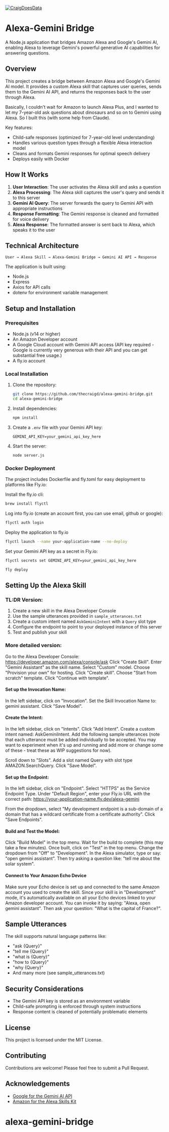 [![CraigDoesData][logo]][link]

[logo]: https://github.com/thecraigd/Python_SQL/raw/master/img/logo.png
[link]: https://www.craigdoesdata.com/

# Alexa-Gemini Bridge

A Node.js application that bridges Amazon Alexa and Google's Gemini AI, enabling Alexa to leverage Gemini's powerful generative AI capabilities for answering questions.

## Overview

This project creates a bridge between Amazon Alexa and Google's Gemini AI model. It provides a custom Alexa skill that captures user queries, sends them to the Gemini AI API, and returns the responses back to the user through Alexa.

Basically, I couldn't wait for Amazon to launch Alexa Plus, and I wanted to let my 7-year-old ask questions about dinosaurs and so on to Gemini using Alexa. So I built this (with some help from Claude).

Key features:
- Child-safe responses (optimized for 7-year-old level understanding)
- Handles various question types through a flexible Alexa interaction model
- Cleans and formats Gemini responses for optimal speech delivery
- Deploys easily with Docker

## How It Works

1. **User Interaction**: The user activates the Alexa skill and asks a question
2. **Alexa Processing**: The Alexa skill captures the user's query and sends it to this server
3. **Gemini AI Query**: The server forwards the query to Gemini API with appropriate instructions
4. **Response Formatting**: The Gemini response is cleaned and formatted for voice delivery
5. **Alexa Response**: The formatted answer is sent back to Alexa, which speaks it to the user

## Technical Architecture

```
User → Alexa Skill → Alexa-Gemini Bridge → Gemini AI API → Response
```

The application is built using:
- Node.js
- Express
- Axios for API calls
- dotenv for environment variable management

## Setup and Installation

### Prerequisites
- Node.js (v14 or higher)
- An Amazon Developer account
- A Google Cloud account with Gemini API access (API key required - Google is currently very generous with their API and you can get substantial free usage.)
- A fly.io account

### Local Installation

1. Clone the repository:
   ```bash
   git clone https://github.com/thecraigd/alexa-gemini-bridge.git
   cd alexa-gemini-bridge
   ```

2. Install dependencies:
   ```bash
   npm install
   ```

3. Create a `.env` file with your Gemini API key:
   ```
   GEMINI_API_KEY=your_gemini_api_key_here
   ```

4. Start the server:
   ```bash
   node server.js
   ```

### Docker Deployment

The project includes Dockerfile and fly.toml for easy deployment to platforms like Fly.io:

Install the fly.io cli:
```bash
brew install flyctl
```

Log into fly.io (create an account first, you can use email, github or google):
```bash
flyctl auth login
```

Deploy the application to fly.io
```bash
flyctl launch --name your-application-name --no-deploy
```

Set your Gemini API key as a secret in Fly.io:
```bash
flyctl secrets set GEMINI_API_KEY=your_gemini_api_key_here
```

```bash
fly deploy
```

## Setting Up the Alexa Skill

### TL:DR Version:
1. Create a new skill in the Alexa Developer Console
2. Use the sample utterances provided in `sample_utterances.txt`
3. Create a custom intent named `AskGeminiIntent` with a `Query` slot type
4. Configure the endpoint to point to your deployed instance of this server
5. Test and publish your skill

### More detailed version:
Go to the Alexa Developer Console: https://developer.amazon.com/alexa/console/ask
Click "Create Skill".
Enter "Gemini Assistant" as the skill name.
Select "Custom" model.
Choose "Provision your own" for hosting.
Click "Create skill".
Choose "Start from scratch" template.
Click "Continue with template".

#### Set up the Invocation Name:
In the left sidebar, click on "Invocation".
Set the Skill Invocation Name to: gemini assistant.
Click "Save Model".

#### Create the Intent:
In the left sidebar, click on "Intents".
Click "Add Intent".
Create a custom intent named: AskGeminiIntent.
Add the following sample utterances (note that each utterance must be added individually to be accepted. You may want to experiment when it's up and running and add more or change some of these - treat these as WIP suggestions for now).

Scroll down to "Slots".
Add a slot named Query with slot type AMAZON.SearchQuery.
Click "Save Model".

#### Set up the Endpoint:
In the left sidebar, click on "Endpoint".
Select "HTTPS" as the Service Endpoint Type.
Under "Default Region", enter your Fly.io URL with the correct path:
https://your-application-name.fly.dev/alexa-gemini

From the dropdown, select "My development endpoint is a sub-domain of a domain that has a wildcard certificate from a certificate authority".
Click "Save Endpoints".

#### Build and Test the Model:
Click "Build Model" in the top menu.
Wait for the build to complete (this may take a few minutes).
Once built, click on "Test" in the top menu.
Change the dropdown from "Off" to "Development".
In the Alexa simulator, type or say: "open gemini assistant".
Then try asking a question like: "tell me about the solar system".

#### Connect to Your Amazon Echo Device
Make sure your Echo device is set up and connected to the same Amazon account you used to create the skill.
Since your skill is in "Development" mode, it's automatically available on all your Echo devices linked to your Amazon developer account.
You can invoke it by saying: "Alexa, open gemini assistant".
Then ask your question: "What is the capital of France?".


## Sample Utterances
The skill supports natural language patterns like:
- "ask {Query}"
- "tell me {Query}"
- "what is {Query}"
- "how to {Query}"
- "why {Query}"
- And many more (see sample_utterances.txt)

## Security Considerations

- The Gemini API key is stored as an environment variable
- Child-safe prompting is enforced through system instructions
- Response content is cleaned of potentially problematic elements

## License

This project is licensed under the MIT License.

## Contributing

Contributions are welcome! Please feel free to submit a Pull Request.

## Acknowledgements

- [Google for the Gemini AI API](https://aistudio.google.com/)
- [Amazon for the Alexa Skills Kit](https://developer.amazon.com/alexa/console/ask/)
# alexa-gemini-bridge
